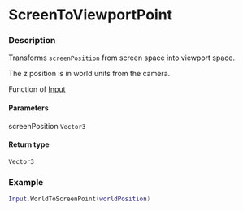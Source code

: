 # ScreenToViewportPoint

### Description

Transforms `screenPosition` from screen space into viewport space.

The z position is in world units from the camera.

Function of [Input](../../)

#### Parameters

screenPosition `Vector3`

#### Return type

`Vector3`

### Example

```lua
Input.WorldToScreenPoint(worldPosition)
```
